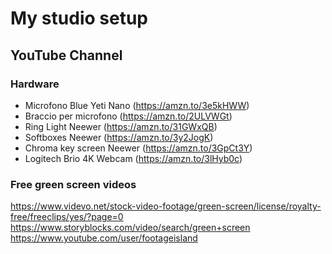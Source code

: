 # My studio setup


## YouTube Channel

### Hardware

* Microfono Blue Yeti Nano (https://amzn.to/3e5kHWW)
* Braccio per microfono (https://amzn.to/2ULVWGt)
* Ring Light Neewer (https://amzn.to/31GWxQB)
* Softboxes Neewer (https://amzn.to/3y2JogK)
* Chroma key screen Neewer (https://amzn.to/3GpCt3Y)
* Logitech Brio 4K Webcam (https://amzn.to/3lHyb0c)

### Free green screen videos

https://www.videvo.net/stock-video-footage/green-screen/license/royalty-free/freeclips/yes/?page=0
https://www.storyblocks.com/video/search/green+screen
https://www.youtube.com/user/footageisland

